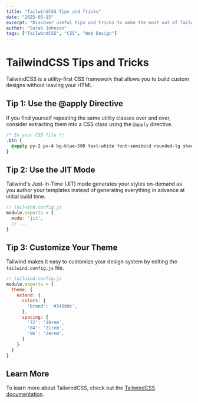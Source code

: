 ```yaml
---
title: "TailwindCSS Tips and Tricks"
date: "2025-05-15"
excerpt: "Discover useful tips and tricks to make the most out of TailwindCSS in your projects."
author: "Sarah Johnson"
tags: ["TailwindCSS", "CSS", "Web Design"]
---
```


# TailwindCSS Tips and Tricks

TailwindCSS is a utility-first CSS framework that allows you to build custom designs without leaving your HTML.

## Tip 1: Use the @apply Directive

If you find yourself repeating the same utility classes over and over, consider extracting them into a CSS class using the `@apply` directive.

```css
/* In your CSS file */
.btn {
  @apply py-2 px-4 bg-blue-500 text-white font-semibold rounded-lg shadow-md hover:bg-blue-700 focus:outline-none focus:ring-2 focus:ring-blue-400 focus:ring-opacity-75;
}
```

## Tip 2: Use the JIT Mode

Tailwind's Just-in-Time (JIT) mode generates your styles on-demand as you author your templates instead of generating everything in advance at initial build time.

```js
// tailwind.config.js
module.exports = {
  mode: 'jit',
  // ...
}
```

## Tip 3: Customize Your Theme

Tailwind makes it easy to customize your design system by editing the `tailwind.config.js` file.

```js
// tailwind.config.js
module.exports = {
  theme: {
    extend: {
      colors: {
        'brand': '#3490dc',
      },
      spacing: {
        '72': '18rem',
        '84': '21rem',
        '96': '24rem',
      }
    }
  }
}
```

## Learn More

To learn more about TailwindCSS, check out the [TailwindCSS documentation](https://tailwindcss.com/docs).
